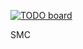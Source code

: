 [![TODO board](https://imdone.io/api/1.0/projects/5b9f7b7dfc21d40d062a4588/badge)](https://imdone.io/app#/board/pollaeng/SMC)

SMC
